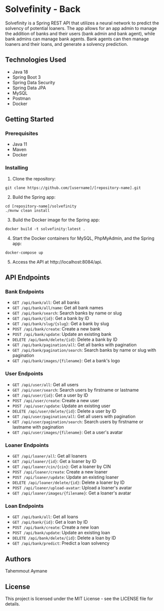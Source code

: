# Solvefinity - Back

Solvefinity is a Spring REST API that utilizes a neural network to predict the solvency of potential loaners. The app allows for an app admin to manage the addition of banks and their users (bank admin and bank agent), while bank admins can manage bank agents. Bank agents can then manage loaners and their loans, and generate a solvency prediction.

## Technologies Used
* Java 18
* Spring Boot 3
* Spring Data Security
* Spring Data JPA
* MySQL
* Postman
* Docker

## Getting Started

### Prerequisites
* Java 11
* Maven
* Docker

### Installing
1. Clone the repository:
```
git clone https://github.com/[username]/[repository-name].git
```
2. Build the Spring app:
```
cd [repository-name]/solvefinity
./mvnw clean install
```
3. Build the Docker image for the Spring app:
```
docker build -t solvefinity:latest .
```
4. Start the Docker containers for MySQL, PhpMyAdmin, and the Spring app:
```
docker-compose up
```
5. Access the API at http://localhost:8084/api.

## API Endpoints
### Bank Endpoints
* `GET /api/bank/all`: Get all banks
* `GET /api/bank/all/name`: Get all bank names
* `GET /api/bank/search`: Search banks by name or slug
* `GET /api/bank/{id}`: Get a bank by ID
* `GET /api/bank/slug/{slug}`: Get a bank by slug
* `POST /api/bank/create`: Create a new bank
* `POST /api/bank/update`: Update an existing bank
* `DELETE /api/bank/delete/{id}`: Delete a bank by ID 
* `GET /api/bank/pagination/all`: Get all banks with pagination
* `GET /api/bank/pagination/search`: Search banks by name or slug with pagination
* `GET /api/bank/images/{filename}`: Get a bank's logo

### User Endpoints
* `GET /api/user/all`: Get all users
* `GET /api/user/search`: Search users by firstname or lastname
* `GET /api/user/{id}`: Get a user by ID
* `POST /api/user/create`: Create a new user
* `POST /api/user/update`: Update an existing user
* `DELETE /api/user/delete/{id}`: Delete a user by ID 
* `GET /api/user/pagination/all`: Get all users with pagination
* `GET /api/user/pagination/search`: Search users by firstname or lastname with pagination
* `GET /api/user/images/{filename}`: Get a user's avatar

### Loaner Endpoints
* `GET /api/loaner/all`: Get all loaners
* `GET /api/loaner/{id}`: Get a loaner by ID
* `GET /api/loaner/cin/{cin}`: Get a loaner by CIN
* `POST /api/loaner/create`: Create a new loaner
* `POST /api/loaner/update`: Update an existing loaner
* `DELETE /api/loaner/delete/{id}`: Delete a loaner by ID 
* `POST /api/loaner/upload-avatar`: Upload a loaner's avatar
* `GET /api/loaner/images/{filename}`: Get a loaner's avatar

### Loan Endpoints
* `GET /api/bank/all`: Get all loans
* `GET /api/bank/{id}`: Get a loan by ID
* `POST /api/bank/create`: Create a new loan
* `POST /api/bank/update`: Update an existing loan
* `DELETE /api/bank/delete/{id}`: Delete a loan by ID 
* `GET /api/bank/predict`: Predict a loan solvency

## Authors
Tahemmout Aymane

## License
This project is licensed under the MIT License - see the LICENSE file for details.
